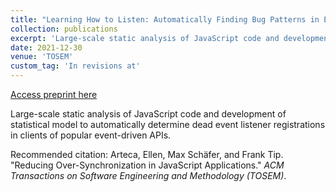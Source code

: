 ```yaml
---
title: "Learning How to Listen: Automatically Finding Bug Patterns in Event-Driven JavaScript APIs"
collection: publications
excerpt: 'Large-scale static analysis of JavaScript code and development of statistical model to automatically determine dead event listener registrations in popular event-driven APIs.'
date: 2021-12-30
venue: 'TOSEM'
custom_tag: 'In revisions at'
---
```


<a href='http://emarteca.github.io/files/tosem21.pdf'>Access preprint here</a>

Large-scale static analysis of JavaScript code and development of statistical model to automatically determine dead event listener registrations in clients of popular event-driven APIs.

Recommended citation: Arteca, Ellen, Max Schäfer, and Frank Tip.	"Reducing Over-Synchronization in JavaScript Applications." <i>ACM Transactions on Software Engineering and Methodology (TOSEM)</i>.